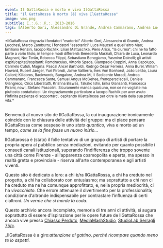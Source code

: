 ```yaml
---
event: Il GattaRossa e morto e viva IlGattaRossa
title: "Il GattaRossa è morto (è) viva IlGattaRossa"
image: vmx.png
subtitle: I.:.G.:.R.:. 2013-2016
tags: [Alberto Gori, Alessandro Di Grande, Andrea Cammarano, Andrea Lucchesi, Andrea Mi, Anna Burel, Anna Capolupo, Backwords, Bangalore, Benedetta Marziali, Carmelo Cutuli, Chiara de Luca, Circo Liberatutti, Daniele Giangreco, Emiliano Renzini, Erika Giansanti, Francesca Pirami, Francesca Sante, frenopersciacalli, Giampaolo Coppini, Iacopo Rachlik, Il Sedicente Moradi, Ines Von Bonhorst, Jaime Valtierra, João Leitão, Krishna Biswas, Laura Calloni, Killabros, Leonardo Magnani, IlGattaRossa, Lilian Mattuschka, Luca Mauceri, mediamashstudio, studiolab serragli, chiasso perduto, Magma, Mao, Marco Zamburru, now!, Nur Terün, Pascal Ancel Bartholdi, Piero Aricò, Rebecca Filippi, Rodrigo César Ferreira, Romdraculas, Rupert Jaeger, Samuel Angus McGehee, Sebastiano Benegiamo, Stefano Pascolini, Takako Ishii, Vittorio Spada, William Howard, Yasmine Dainelli, Yuri Pirondi]
---
```

<small>
*IlGattaRossa ringrazia i fondatori "esoterici" Alberto Gori, Alessandro di Grande, Andrea Lucchesi, Marco Zamburru; i fondatori "essoterici" Luca Mauceri e quell'altro Mao; Emiliano Renzini, Iacopo Rachlik, Lilian Mattuschka, Piero Aricò, "la ciurma"; chi ne ha fatto parte a vario titolo, in tempi e modi differenti: Benedetta Marziali, Chiara de Luca, Leonardo Magnani, Nur Terün, Rebecca Filippi, Sebastiano Benegiamo, Yasmine Dainelli; gli artisti ospiti/ospitati/ospitanti: Romdraculas, Vittorio Spada, Giampaolo Coppini, Anna Capolupo, Carmelo Cutuli, Magma: Pascal Ancel Bartholdi, Rodrigo César Ferreira, Anna Burel, William Howard, Rupert Jaeger, Yuri Pirondi, Jaime Valtierra, Ines Von Bonhorst, João Leitão, Laura Calloni; Killabros, Backwords, Bangalore, Andrea Mi, Il Sedicente Moradi, Andrea Cammarano, Francesca Sante, Samuel Angus McGehee, frenopersciacalli, Daniele Giangreco, Circo Liberatutti, Krishna Biswas, Takako Ishii, Erika Giansanti, Francesca Pirami, now!, Stefano Pascolini. Sicuramente manca qualcuno, non ce ne vogliate ma piuttosto contattateci. Un ringraziamento particolare a Iacopo Rachlik per aver avuto l'infinita pazienza di sopportarci, ospitando IlGattaRossa per oltre la metà della sua prima vita.*
</small>
<br/>
<br/>

Benvenuti al nuovo sito de IlGattaRossa, la cui inaugurazione ironicamente coincide 
con _la_ chiusura delle attività del gruppo: ma ci piace pensare IlGattaRossa 
come sospeso in uno _stato quantico_, viva e morto ad un tempo, _come se la fine fosse un nuovo inizio..._

IlGattarossa è (stato) il folle tentativo di un gruppo di artisti di portare la 
propria opera al pubblico senza mediazioni, evitando per quanto possibile i consueti 
canali istituzionali, superando l'indifferenza che troppo sovente una città come 
Firenze - all'apparenza cosmopolita e aperta, ma spesso in realtà gretta e provinciale - 
riserva all'arte contemporanea e agli artisti viventi.

Questo sito è dedicato a loro: a chi è/ra IlGattaRossa, a chi ha creduto nel progetto, 
a chi ha collaborato con entusiasmo; ma soprattutto a chi non ci ha creduto ma 
ne ha comunque approfittato, e, nella propria mediocrità, ci ha _vivacchiato_. 
Che errore attenuare il divertimento per la professionalità; condizione d'altronde 
indispensabile per contrastare l'influenza di certi cialtroni. _Un verme che si morde la coda_.

Questo archivio ancora incompleto, memoria di tre anni di attività, si augura 
soprattutto di essere d'ispirazione per le opere future de IlGattaRossa che ancora 
vive presso [Chiasso Perduto](https://www.facebook.com/Chiasso-Perduto-227748427636108), [MediaMashStudio](https://www.facebook.com/Mediamashstudio-2015396288684537), [StudioLab Serragli 75/c](https://www.facebook.com/StudioLabSerragli).

_IlGattaRossa è a giro:_attenzione al gattino, perché ricompare quando meno te lo aspetti._
